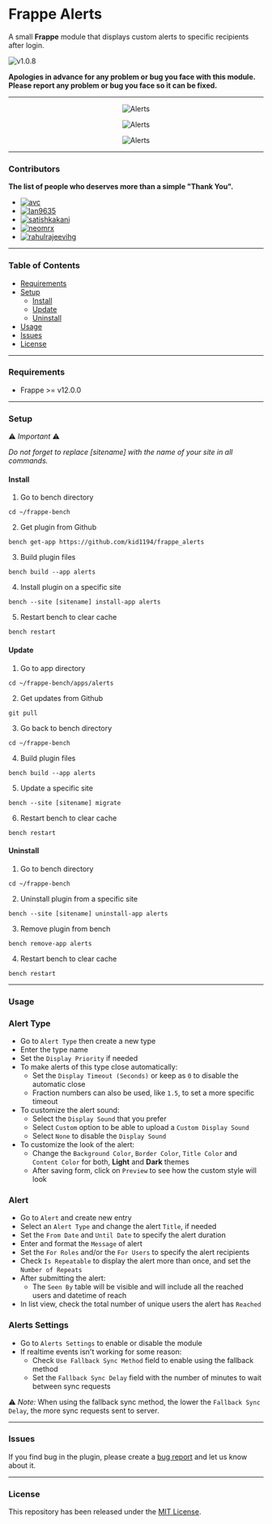 # Frappe Alerts

A small **Frappe** module that displays custom alerts to specific recipients after login.

![v1.0.8](https://img.shields.io/badge/v1.0.8-2024/06/23-green?style=plastic)

**Apologies in advance for any problem or bug you face with this module.**
**Please report any problem or bug you face so it can be fixed.**

---

<p align="center">
    <img src="https://github.com/kid1194/frappe_alerts/blob/main/images/notice-alert-mobile.png?raw=true" alt="Alerts"/>
</p>
<p align="center">
    <img src="https://github.com/kid1194/frappe_alerts/blob/main/images/warning-alert-mobile.png?raw=true" alt="Alerts"/>
</p>
<p align="center">
    <img src="https://github.com/kid1194/frappe_alerts/blob/main/images/urgent-alert-mobile.png?raw=true" alt="Alerts"/>
</p>

---

### Contributors
**The list of people who deserves more than a simple "Thank You".**
- [![avc](https://img.shields.io/badge/avc-Debug_%7C_Test-green?style=plastic)](https://github.com/git-avc)
- [![lan9635](https://img.shields.io/badge/lan9635-Debug_%7C_Test-green?style=plastic)](https://github.com/lan9635)
- [![satishkakani](https://img.shields.io/badge/satishkakani-Debug-orange?style=plastic)](https://github.com/satishkakani)
- [![neomrx](https://img.shields.io/badge/neomrx-Debug-orange?style=plastic)](https://github.com/neomrx)
- [![rahulrajeevihg](https://img.shields.io/badge/rahulrajeevihg-Debug-orange?style=plastic)](https://github.com/rahulrajeevihg)

---

### Table of Contents
- [Requirements](#requirements)
- [Setup](#setup)
  - [Install](#install)
  - [Update](#update)
  - [Uninstall](#uninstall)
- [Usage](#usage)
- [Issues](#issues)
- [License](#license)

---

### Requirements
- Frappe >= v12.0.0

---

### Setup

⚠️ *Important* ⚠️

*Do not forget to replace [sitename] with the name of your site in all commands.*

#### Install
1. Go to bench directory

```
cd ~/frappe-bench
```

2. Get plugin from Github

```
bench get-app https://github.com/kid1194/frappe_alerts
```

3. Build plugin files

```
bench build --app alerts
```

4. Install plugin on a specific site

```
bench --site [sitename] install-app alerts
```

5. Restart bench to clear cache

```
bench restart
```

#### Update
1. Go to app directory

```
cd ~/frappe-bench/apps/alerts
```

2. Get updates from Github

```
git pull
```

3. Go back to bench directory

```
cd ~/frappe-bench
```

4. Build plugin files

```
bench build --app alerts
```

5. Update a specific site

```
bench --site [sitename] migrate
```

6. Restart bench to clear cache

```
bench restart
```

#### Uninstall
1. Go to bench directory

```
cd ~/frappe-bench
```

2. Uninstall plugin from a specific site

```
bench --site [sitename] uninstall-app alerts
```

3. Remove plugin from bench

```
bench remove-app alerts
```

4. Restart bench to clear cache

```
bench restart
```

---

### Usage
### Alert Type
- Go to `Alert Type` then create a new type
- Enter the type name
- Set the `Display Priority` if needed
- To make alerts of this type close automatically:
  - Set the `Display Timeout (Seconds)` or keep as `0` to disable the automatic close
  - Fraction numbers can also be used, like `1.5`, to set a more specific timeout
- To customize the alert sound:
  - Select the `Display Sound` that you prefer
  - Select `Custom` option to be able to upload a `Custom Display Sound`
  - Select `None` to disable the `Display Sound`
- To customize the look of the alert:
  - Change the `Background Color`, `Border Color`, `Title Color` and `Content Color` for both, **Light** and **Dark** themes
  - After saving form, click on `Preview` to see how the custom style will look

### Alert
- Go to `Alert` and create new entry
- Select an `Alert Type` and change the alert `Title`, if needed
- Set the `From Date` and `Until Date` to specify the alert duration
- Enter and format the `Message` of alert
- Set the `For Roles` and/or the `For Users` to specify the alert recipients
- Check `Is Repeatable` to display the alert more than once, and set the `Number of Repeats`
- After submitting the alert:
  - The `Seen By` table will be visible and  will include all the reached users and datetime of reach
- In list view, check the total number of unique users the alert has `Reached`

### Alerts Settings
- Go to `Alerts Settings` to enable or disable the module
- If realtime events isn't working for some reason:
  - Check `Use Fallback Sync Method` field to enable using the fallback method
  - Set the `Fallback Sync Delay` field with the number of minutes to wait between sync requests

⚠️ *Note:* When using the fallback sync method, the lower the `Fallback Sync Delay`, the more sync requests sent to server.

---

### Issues
If you find bug in the plugin, please create a [bug report](https://github.com/kid1194/frappe_alerts/issues/new?assignees=kid1194&labels=bug&template=bug_report.md&title=%5BBUG%5D) and let us know about it.

---

### License
This repository has been released under the [MIT License](https://github.com/kid1194/frappe_alerts/blob/main/LICENSE).
